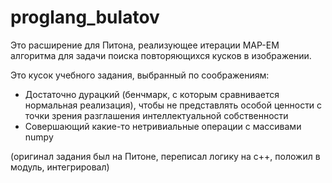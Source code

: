 # proglang_bulatov

Это расширение для Питона, реализующее итерации MAP-EM алгоритма для задачи поиска повторяющихся кусков в изображении.

Это кусок учебного задания, выбранный по соображениям:

* Достаточно дурацкий (бенчмарк, с которым сравнивается нормальная реализация), чтобы не представлять особой ценности с точки зрения разглашения интеллектуальной собственности 
* Совершающий какие-то нетривиальные операции с массивами numpy

(оригинал задания был на Питоне, переписал логику на c++, положил в модуль, интегрировал)